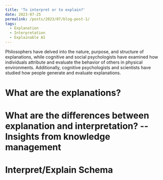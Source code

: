 ```yaml
---
title: 'To interpret or to explain?'
date: 2023-07-25
permalink: /posts/2023/07/blog-post-1/
tags:
  - Explanation
  - Interpretation
  - Explainable AI
---
```


 Philosophers have delved into the nature, purpose, and structure of explanations, while cognitive and social psychologists have examined how individuals attribute and evaluate the behavior of others in physical environments. Additionally, cognitive psychologists and scientists have studied how people generate and evaluate explanations.

What are the explanations?
======

What are the differences between explanation and interpretation? -- Insights from knowledge management
======

Interpret/Explain Schema
======
